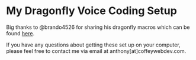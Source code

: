 # My Dragonfly Voice Coding Setup

Big thanks to @brando4526 for sharing his dragonfly macros which can be found [here](https://github.com/brando4526/programming-language-dragonfly-macros).

If you have any questions about getting these set up on your computer, please feel free to contact me via email at anthony[at]coffeywebdev.com.
